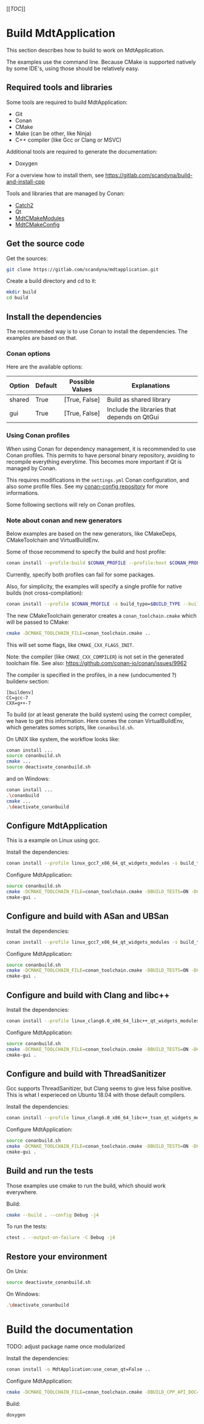 [[_TOC_]]

# Build MdtApplication

This section describes how to build
to work on MdtApplication.

The examples use the command line.
Because CMake is supported natively by some IDE's,
using those should be relatively easy.

## Required tools and libraries

Some tools are required to build MdtApplication:
 - Git
 - Conan
 - CMake
 - Make (can be other, like Ninja)
 - C++ compiler (like Gcc or Clang or MSVC)

Additional tools are required to generate the documentation:
 - Doxygen

For a overview how to install them, see https://gitlab.com/scandyna/build-and-install-cpp

Tools and libraries that are managed by Conan:
 - [Catch2](https://github.com/catchorg/Catch2)
 - Qt
 - [MdtCMakeModules](https://gitlab.com/scandyna/mdt-cmake-modules)
 - [MdtCMakeConfig](https://gitlab.com/scandyna/mdtcmakeconfig)


## Get the source code

Get the sources:
```bash
git clone https://gitlab.com/scandyna/mdtapplication.git
```

Create a build directory and cd to it:
```bash
mkdir build
cd build
```

## Install the dependencies

The recommended way is to use Conan to install the dependencies.
The examples are based on that.

### Conan options

Here are the available options:

| Option           | Default | Possible Values  | Explanations |
| -----------------|:------- |:----------------:|--------------|
| shared           | True    |  [True, False]   | Build as shared library |
| gui              | True    |  [True, False]   | Include the libraries that depends on QtGui |

### Using Conan profiles

When using Conan for dependency management,
it is recommended to use Conan profiles.
This permits to have personal binary repository,
avoiding to recompile everything everytime.
This becomes more important if Qt is managed by Conan.

This requires modifications in the `settings.yml` Conan configuration,
and also some profile files.
See my [conan-config repository](https://gitlab.com/scandyna/conan-config) for more informations.

Some following sections will rely on Conan profiles.

### Note about conan and new generators

Below examples are based on the new generators,
like CMakeDeps, CMakeToolchain and VirtualBuildEnv.

Some of those recommend to specify the build and host profile:
```bash
conan install --profile:build $CONAN_PROFILE --profile:host $CONAN_PROFILE -s build_type=$BUILD_TYPE --build=missing ..
```

Currently, specify both profiles can fail for some packages.

Also, for simplicity, the examples will specify a single profile
for native builds (not cross-compilation):
```bash
conan install --profile $CONAN_PROFILE -s build_type=$BUILD_TYPE --build=missing ..
```

The new CMakeToolchain generator creates a `conan_toolchain.cmake` which will be passed to CMake:
```bash
cmake -DCMAKE_TOOLCHAIN_FILE=conan_toolchain.cmake ..
```
This will set some flags, like `CMAKE_CXX_FLAGS_INIT`.

Note: the compiler (like `CMAKE_CXX_COMPILER`) is not set in the generated toolchain file.
See also: https://github.com/conan-io/conan/issues/9962

The compiler is specified in the profiles, in a new (undocumented ?) buildenv section:
```conan
[buildenv]
CC=gcc-7
CXX=g++-7
```

To build (or at least generate the build system) using the correct compiler,
we have to get this information.
Here comes the conan VirtualBuildEnv, which generates somes scripts, like `conanbuild.sh`.

On UNIX like system, the workflow looks like:
```bash
conan install ...
source conanbuild.sh
cmake ...
source deactivate_conanbuild.sh
```
and on Windows:
```bash
conan install ...
.\conanbuild
cmake ...
.\deactivate_conanbuild
```

## Configure MdtApplication

This is a example on Linux using gcc.

Install the dependencies:
```bash
conan install --profile linux_gcc7_x86_64_qt_widgets_modules -s build_type=Debug --build=missing ..
```

Configure MdtApplication:
```bash
source conanbuild.sh
cmake -DCMAKE_TOOLCHAIN_FILE=conan_toolchain.cmake -DBUILD_TESTS=ON -DCMAKE_BUILD_TYPE=Debug ..
cmake-gui .
```

## Configure and build with ASan and UBSan

Install the dependencies:
```bash
conan install --profile linux_gcc7_x86_64_qt_widgets_modules -s build_type=Debug --build=missing ..
```

Configure MdtApplication:
```bash
source conanbuild.sh
cmake -DCMAKE_TOOLCHAIN_FILE=conan_toolchain.cmake -DBUILD_TESTS=ON -DCMAKE_BUILD_TYPE=Debug -DSANITIZER_ENABLE_ADDRESS=ON -DSANITIZER_ENABLE_UNDEFINED=ON ..
cmake-gui .
```

## Configure and build with Clang and libc++

Install the dependencies:
```bash
conan install --profile linux_clang6.0_x86_64_libc++_qt_widgets_modules -s build_type=Debug --build=missing ..
```

Configure MdtApplication:
```bash
source conanbuild.sh
cmake -DCMAKE_TOOLCHAIN_FILE=conan_toolchain.cmake -DBUILD_TESTS=ON -DCMAKE_BUILD_TYPE=Debug ..
cmake-gui .
```

## Configure and build with ThreadSanitizer

Gcc supports ThreadSanitizer, but Clang seems to give less false positive.
This is what I experieced on Ubuntu 18.04 with those default compilers.

Install the dependencies:
```bash
conan install --profile linux_clang6.0_x86_64_libc++_tsan_qt_widgets_modules -s build_type=Debug --build=missing ..
```

Configure MdtApplication:
```bash
source conanbuild.sh
cmake -DCMAKE_TOOLCHAIN_FILE=conan_toolchain.cmake -DBUILD_TESTS=ON -DCMAKE_BUILD_TYPE=Debug -DSANITIZER_ENABLE_THREAD=ON ..
cmake-gui .
```

## Build and run the tests

Those examples use cmake to run the build,
which should work everywhere.

Build:
```bash
cmake --build . --config Debug -j4
```

To run the tests:
```bash
ctest . --output-on-failure -C Debug -j4
```

## Restore your environment

On Unix:
```bash
source deactivate_conanbuild.sh
```
On Windows:
```bash
.\deactivate_conanbuild
```

# Build the documentation

TODO: adjust package name once modularized

Install the dependencies:
```bash
conan install -o MdtApplication:use_conan_qt=False ..
```

Configure MdtApplication:
```bash
cmake -DCMAKE_TOOLCHAIN_FILE=conan_toolchain.cmake -DBUILD_CPP_API_DOC=ON ..
```

Build:
```bash
doxygen
```
